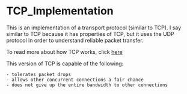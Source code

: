 # TCP_Implementation

This is an implementation of a transport protocol (similar to TCP). I say similar to TCP because it has properties of TCP, but it uses the UDP protocol in order to understand reliable packet transfer. 

To read more about how TCP works, click [here](https://book.systemsapproach.org/e2e/tcp.html)


This version of TCP is capable of the following:
    
    - tolerates packet drops
    - allows other concurrent connections a fair chance 
    - does not give up the entire bandwidth to other connections
